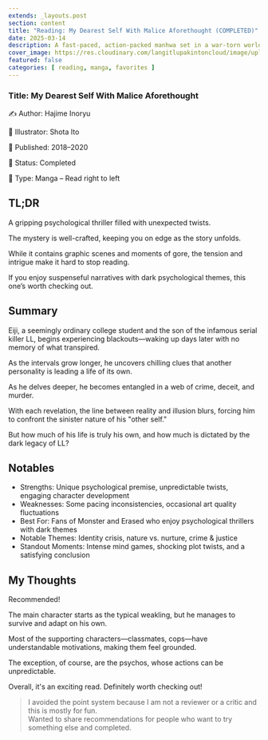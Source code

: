 ```yaml
---
extends: _layouts.post
section: content
title: "Reading: My Dearest Self With Malice Aforethought (COMPLETED)"
date: 2025-03-14
description: A fast-paced, action-packed manhwa set in a war-torn world, featuring dynamic battles and deep character conflicts. If you love historical warfare and mercenary stories, this is a must-read!
cover_image: https://res.cloudinary.com/langitlupakintoncloud/image/upload/v1741947262/hugo/jcos.io/mouje0gce1hkc2lbltps.webp
featured: false
categories: [ reading, manga, favorites ]
---
```


### Title: My Dearest Self With Malice Aforethought
✍️ Author: Hajime Inoryu

🎨️ Illustrator: Shota Ito

📅 Published: 2018–2020

📌 Status: Completed

📜 Type: Manga – Read right to left

## TL;DR
A gripping psychological thriller filled with unexpected twists.

The mystery is well-crafted, keeping you on edge as the story unfolds.

While it contains graphic scenes and moments of gore, the tension and intrigue make it hard to stop reading.

If you enjoy suspenseful narratives with dark psychological themes, this one’s worth checking out.

## Summary

Eiji, a seemingly ordinary college student and the son of the infamous serial killer LL, begins experiencing blackouts—waking up days later with no memory of what transpired.

As the intervals grow longer, he uncovers chilling clues that another personality is leading a life of its own.

As he delves deeper, he becomes entangled in a web of crime, deceit, and murder.

With each revelation, the line between reality and illusion blurs, forcing him to confront the sinister nature of his "other self."

But how much of his life is truly his own, and how much is dictated by the dark legacy of LL?

## Notables

- Strengths: Unique psychological premise, unpredictable twists, engaging character development
- Weaknesses: Some pacing inconsistencies, occasional art quality fluctuations
- Best For: Fans of Monster and Erased who enjoy psychological thrillers with dark themes
- Notable Themes: Identity crisis, nature vs. nurture, crime & justice
- Standout Moments: Intense mind games, shocking plot twists, and a satisfying conclusion

## My Thoughts

Recommended!

The main character starts as the typical weakling, but he manages to survive and adapt on his own.

Most of the supporting characters—classmates, cops—have understandable motivations, making them feel grounded.

The exception, of course, are the psychos, whose actions can be unpredictable.

Overall, it's an exciting read. Definitely worth checking out!

> I avoided the point system because I am not a reviewer or a critic and this is mostly for fun.  
> Wanted to share recommendations for people who want to try something else and completed.
